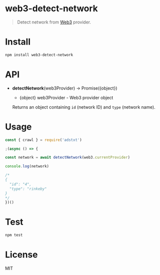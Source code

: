 # web3-detect-network

> Detect network from [Web3](https://github.com/ethereum/web3.js/) provider.

# Install

```bash
npm install web3-detect-network
```

# API

- **detectNetwork**(web3Provider) -> Promise({object})

  - {object} web3Provider - Web3 provider object

  Returns an object containing `id` (network ID) and `type` (network name).

# Usage

```javascript
const { crawl } = require('adstxt')

;(async () => {

const network = await detectNetwork(web3.currentProvider)

console.log(network)

/*
{
  "id": "4",
  "type": "rinkeby"
}
*/
})()
```

# Test

```bash
npm test
```

# License

MIT
